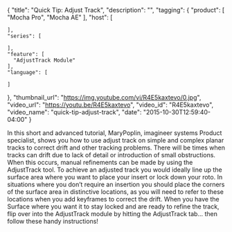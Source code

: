 {
  "title": "Quick Tip: Adjust Track",
  "description": "",
  "tagging": {
    "product": [
      "Mocha Pro",
      "Mocha AE"
    ],
    "host": [

    ],
    "series": [

    ],
    "feature": [
      "AdjustTrack Module"
    ],
    "language": [

    ]
  },
  "thumbnail_url": "https://img.youtube.com/vi/R4E5kaxtevo/0.jpg",
  "video_url": "https://youtu.be/R4E5kaxtevo",
  "video_id": "R4E5kaxtevo",
  "video_name": "quick-tip-adjust-track",
  "date": "2015-10-30T12:59:40-04:00"
}

In this short and advanced tutorial, MaryPoplin, imagineer systems Product
specialist, shows you how to use adjust track on simple and complex planar
tracks to correct drift and other tracking problems. There will be times when
tracks can drift due to lack of detail or introduction of small obstructions.
When this occurs, manual refinements can be made by using the AdjustTrack
tool. To achieve an adjusted track you would ideally line up the surface area
where you want to place your insert or lock down your roto. In situations
where you don’t require an insertion you should place the corners of the
surface area in distinctive locations, as you will need to refer to these
locations when you add keyframes to correct the drift. When you have the
Surface where you want it to stay locked and are ready to refine the track,
flip over into the AdjustTrack module by hitting the AdjustTrack tab... then
follow these handy instructions!
